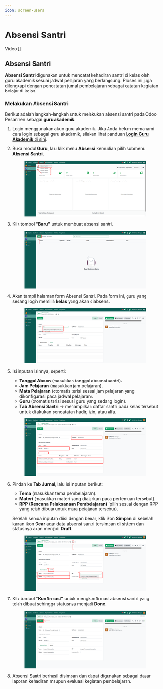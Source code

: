 ```yaml
---
icon: screen-users
---
```


# Absensi Santri

Video \[]

## Absensi Santri

**Absensi Santri** digunakan untuk mencatat kehadiran santri di kelas oleh guru akademik sesuai jadwal pelajaran yang berlangsung. Proses ini juga dilengkapi dengan pencatatan jurnal pembelajaran sebagai catatan kegiatan belajar di kelas.

### Melakukan Absensi Santri

Berikut adalah langkah-langkah untuk melakukan absensi santri pada Odoo Pesantren sebagai **guru akademik**.

1. Login menggunakan akun guru akademik. Jika Anda belum memahami cara login sebagai guru akademik, silakan lihat panduan [**Login Guru Akademik** di sini](../../../setup-and-konfigurasi/panduan-login/login-guru.md).
2.  Buka modul **Guru**, lalu klik menu **Absensi** kemudian pilih submenu **Absensi Santri**.

    <figure><img src="../../../.gitbook/assets/images-417.png" alt=""><figcaption></figcaption></figure>


3.  Klik tombol **"Baru"** untuk membuat absensi santri.

    <figure><img src="../../../.gitbook/assets/images-418.png" alt=""><figcaption></figcaption></figure>


4.  Akan tampil halaman form Absensi Santri. Pada form ini, guru yang sedang login memilih **kelas** yang akan diabsensi.

    <figure><img src="../../../.gitbook/assets/images-420.png" alt=""><figcaption></figcaption></figure>


5.  Isi inputan lainnya, seperti:

    * **Tanggal Absen** (masukkan tanggal absensi santri).
    * **Jam Pelajaran** (masukkan jam pelajaran).
    * **Mata Pelajaran**  (otomatis terisi sesuai jam pelajaran yang dikonfigurasi pada jadwal pelajaran).
    * **Guru** (otomatis terisi sesuai guru yang sedang login).
    * **Tab Absensi Santri** → menampilkan daftar santri pada kelas tersebut untuk dilakukan pencatatan hadir, izin, atau alfa.

    <figure><img src="../../../.gitbook/assets/images-421.png" alt=""><figcaption></figcaption></figure>


6.  Pindah ke **Tab Jurnal**, lalu isi inputan berikut:

    * **Tema** (masukkan tema pembelajaran).
    * **Materi** (masukkan materi yang diajarkan pada pertemuan tersebut).
    * **RPP (Rencana Pelaksanaan Pembelajaran)** (pilih sesuai dengan RPP yang telah dibuat untuk mata pelajaran tersebut).

    Setelah semua inputan diisi dengan benar, klik ikon **Simpan** di sebelah kanan ikon **Gear** agar data absensi santri tersimpan di sistem dan statusnya akan menjadi **Draft**.

    <figure><img src="../../../.gitbook/assets/images-432.png" alt=""><figcaption></figcaption></figure>


7.  Klik tombol **"Konfirmasi"** untuk mengkonfirmasi absensi santri yang telah dibuat sehingga statusnya menjadi **Done**.

    <figure><img src="../../../.gitbook/assets/images-433.png" alt=""><figcaption></figcaption></figure>


8. Absensi Santri berhasil disimpan dan dapat digunakan sebagai dasar laporan kehadiran maupun evaluasi kegiatan pembelajaran.
